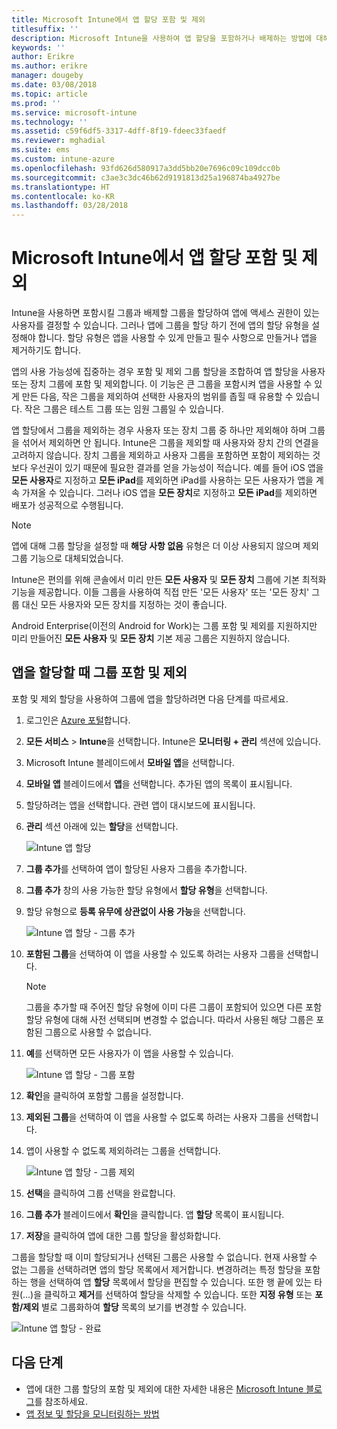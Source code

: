 ```yaml
---
title: Microsoft Intune에서 앱 할당 포함 및 제외
titlesuffix: ''
description: Microsoft Intune을 사용하여 앱 할당을 포함하거나 배제하는 방법에 대해 알아봅니다.
keywords: ''
author: Erikre
ms.author: erikre
manager: dougeby
ms.date: 03/08/2018
ms.topic: article
ms.prod: ''
ms.service: microsoft-intune
ms.technology: ''
ms.assetid: c59f6df5-3317-4dff-8f19-fdeec33faedf
ms.reviewer: mghadial
ms.suite: ems
ms.custom: intune-azure
ms.openlocfilehash: 93fd626d580917a3dd5bb20e7696c09c109dcc0b
ms.sourcegitcommit: c3ae3c3dc46b62d9191813d25a196874ba4927be
ms.translationtype: HT
ms.contentlocale: ko-KR
ms.lasthandoff: 03/28/2018
---
```

# <a name="include-and-exclude-app-assignments-in-microsoft-intune"></a>Microsoft Intune에서 앱 할당 포함 및 제외

Intune을 사용하면 포함시킬 그룹과 배제할 그룹을 할당하여 앱에 액세스 권한이 있는 사용자를 결정할 수 있습니다. 그러나 앱에 그룹을 할당 하기 전에 앱의 할당 유형을 설정해야 합니다. 할당 유형은 앱을 사용할 수 있게 만들고 필수 사항으로 만들거나 앱을 제거하기도 합니다. 

앱의 사용 가능성에 집중하는 경우 포함 및 제외 그룹 할당을 조합하여 앱 할당을 사용자 또는 장치 그룹에 포함 및 제외합니다. 이 기능은 큰 그룹을 포함시켜 앱을 사용할 수 있게 만든 다음, 작은 그룹을 제외하여 선택한 사용자의 범위를 좁힐 때 유용할 수 있습니다. 작은 그룹은 테스트 그룹 또는 임원 그룹일 수 있습니다. 

앱 할당에서 그룹을 제외하는 경우 사용자 또는 장치 그룹 중 하나만 제외해야 하며 그룹을 섞어서 제외하면 안 됩니다. Intune은 그룹을 제외할 때 사용자와 장치 간의 연결을 고려하지 않습니다. 장치 그룹을 제외하고 사용자 그룹을 포함하면 포함이 제외하는 것보다 우선권이 있기 때문에 필요한 결과를 얻을 가능성이 적습니다. 예를 들어 iOS 앱을 **모든 사용자**로 지정하고 **모든 iPad**를 제외하면 iPad를 사용하는 모든 사용자가 앱을 계속 가져올 수 있습니다. 그러나 iOS 앱을 **모든 장치**로 지정하고 **모든 iPad**를 제외하면 배포가 성공적으로 수행됩니다.  

>[!NOTE]
>앱에 대해 그룹 할당을 설정할 때 **해당 사항 없음** 유형은 더 이상 사용되지 않으며 제외 그룹 기능으로 대체되었습니다. 
>
>Intune은 편의를 위해 콘솔에서 미리 만든 **모든 사용자** 및 **모든 장치** 그룹에 기본 최적화 기능을 제공합니다. 이들 그룹을 사용하여 직접 만든 '모든 사용자' 또는 '모든 장치' 그룹 대신 모든 사용자와 모든 장치를 지정하는 것이 좋습니다.  
>
>Android Enterprise(이전의 Android for Work)는 그룹 포함 및 제외를 지원하지만 미리 만들어진 **모든 사용자** 및 **모든 장치** 기본 제공 그룹은 지원하지 않습니다.

## <a name="including-and-excluding-groups-when-assigning-apps"></a>앱을 할당할 때 그룹 포함 및 제외 
포함 및 제외 할당을 사용하여 그룹에 앱을 할당하려면 다음 단계를 따르세요.
1. 로그인은 [Azure 포털](https://portal.azure.com)합니다.
2. **모든 서비스** > **Intune**을 선택합니다. Intune은 **모니터링 + 관리** 섹션에 있습니다.
3. Microsoft Intune 블레이드에서 **모바일 앱**을 선택합니다.
4. **모바일 앱** 블레이드에서 **앱**을 선택합니다. 추가된 앱의 목록이 표시됩니다.
5. 할당하려는 앱을 선택합니다. 관련 앱이 대시보드에 표시됩니다. 
6. **관리** 섹션 아래에 있는 **할당**을 선택합니다. 

    ![Intune 앱 할당](./media/apps-inc-exl-01.png)
7. **그룹 추가**를 선택하여 앱이 할당된 사용자 그룹을 추가합니다. 
8. **그룹 추가** 창의 사용 가능한 할당 유형에서 **할당 유형**을 선택합니다.
9. 할당 유형으로 **등록 유무에 상관없이 사용 가능**을 선택합니다.

    ![Intune 앱 할당 - 그룹 추가](./media/apps-inc-exl-02.png)
10. **포함된 그룹**을 선택하여 이 앱을 사용할 수 있도록 하려는 사용자 그룹을 선택합니다.

    >[!NOTE]
    >그룹을 추가할 때 주어진 할당 유형에 이미 다른 그룹이 포함되어 있으면 다른 포함 할당 유형에 대해 사전 선택되며 변경할 수 없습니다. 따라서 사용된 해당 그룹은 포함된 그룹으로 사용할 수 없습니다.

11. **예**를 선택하면 모든 사용자가 이 앱을 사용할 수 있습니다.

    ![Intune 앱 할당 - 그룹 포함](./media/apps-inc-exl-03.png)
12. **확인**을 클릭하여 포함할 그룹을 설정합니다.
13. **제외된 그룹**을 선택하여 이 앱을 사용할 수 없도록 하려는 사용자 그룹을 선택합니다. 
14. 앱이 사용할 수 없도록 제외하려는 그룹을 선택합니다.

    ![Intune 앱 할당 - 그룹 제외](./media/apps-inc-exl-04.png)
15. **선택**을 클릭하여 그룹 선택을 완료합니다.
16. **그룹 추가** 블레이드에서 **확인**을 클릭합니다. 앱 **할당** 목록이 표시됩니다.
17. **저장**을 클릭하여 앱에 대한 그룹 할당을 활성화합니다.

그룹을 할당할 때 이미 할당되거나 선택된 그룹은 사용할 수 없습니다. 현재 사용할 수 없는 그룹을 선택하려면 앱의 할당 목록에서 제거합니다. 변경하려는 특정 할당을 포함하는 행을 선택하여 앱 **할당** 목록에서 할당을 편집할 수 있습니다. 또한 행 끝에 있는 타원(...)을 클릭하고 **제거**를 선택하여 할당을 삭제할 수 있습니다. 또한 **지정 유형** 또는 **포함/제외** 별로 그룹화하여 **할당** 목록의 보기를 변경할 수 있습니다.

![Intune 앱 할당 - 완료](./media/apps-inc-exl-05.png)

## <a name="next-steps"></a>다음 단계

- 앱에 대한 그룹 할당의 포함 및 제외에 대한 자세한 내용은 [Microsoft Intune 블로그](https://aka.ms/new_app_assignment_process)를 참조하세요.
- [앱 정보 및 할당을 모니터링하는 방법](apps-monitor.md)